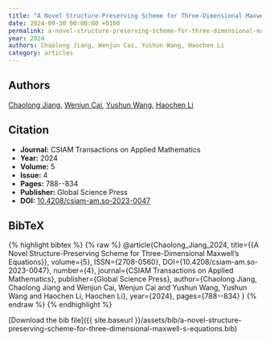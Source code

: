 ```yaml
---
title: "A Novel Structure-Preserving Scheme for Three-Dimensional Maxwell’s Equations"
date: 2024-09-30 00:00:00 +0100
permalink: a-novel-structure-preserving-scheme-for-three-dimensional-maxwell-s-equations
year: 2024
authors: Chaolong Jiang, Wenjun Cai, Yushun Wang, Haochen Li
category: articles
---
```

 
## Authors
[Chaolong Jiang](authors/chaolong-jiang), [Wenjun Cai](authors/wenjun-cai), [Yushun Wang](authors/yushun-wang), [Haochen Li](authors/haochen-li)
 
## Citation
- **Journal:** CSIAM Transactions on Applied Mathematics
- **Year:** 2024
- **Volume:** 5
- **Issue:** 4
- **Pages:** 788--834
- **Publisher:** Global Science Press
- **DOI:** [10.4208/csiam-am.so-2023-0047](https://doi.org/10.4208/csiam-am.so-2023-0047)
 
## BibTeX
{% highlight bibtex %}
{% raw %}
@article{Chaolong_Jiang_2024,
  title={{A Novel Structure-Preserving Scheme for Three-Dimensional Maxwell’s Equations}},
  volume={5},
  ISSN={2708-0560},
  DOI={10.4208/csiam-am.so-2023-0047},
  number={4},
  journal={CSIAM Transactions on Applied Mathematics},
  publisher={Global Science Press},
  author={Chaolong Jiang, Chaolong Jiang and Wenjun Cai, Wenjun Cai and Yushun Wang, Yushun Wang and Haochen Li, Haochen Li},
  year={2024},
  pages={788--834}
}
{% endraw %}
{% endhighlight %}
 
[Download the bib file]({{ site.baseurl }}/assets/bib/a-novel-structure-preserving-scheme-for-three-dimensional-maxwell-s-equations.bib)
 
